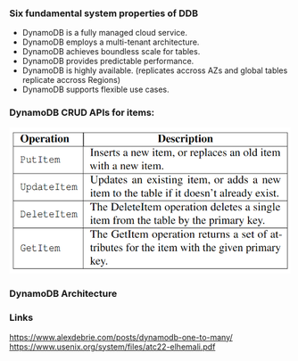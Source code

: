 ### Six fundamental system properties of DDB

- DynamoDB is a fully managed cloud service.
- DynamoDB employs a multi-tenant architecture.
- DynamoDB achieves boundless scale for tables.
- DynamoDB provides predictable performance.
- DynamoDB is highly available. (replicates accross AZs and global tables replicate accross Regions)
- DynamoDB supports flexible use cases. 


### DynamoDB CRUD APIs for items:

![DynamoDB CRUD APIs for items](/img/ddb_crud_apis_for_items.png)


### DynamoDB Architecture


### Links

https://www.alexdebrie.com/posts/dynamodb-one-to-many/
https://www.usenix.org/system/files/atc22-elhemali.pdf

